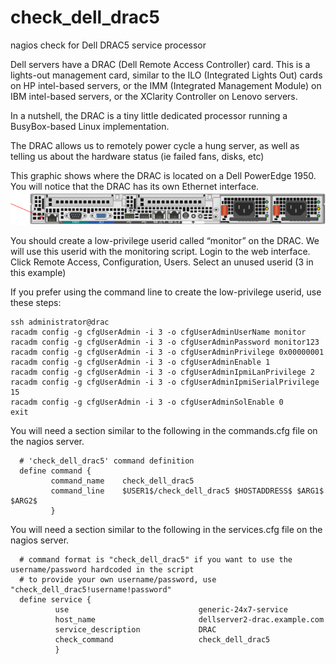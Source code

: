 # check_dell_drac5
nagios check for Dell DRAC5 service processor

Dell servers have a DRAC (Dell Remote Access Controller) card.  This is a lights-out management card, similar to the ILO (Integrated Lights Out) cards on HP intel-based servers, or the IMM (Integrated Management Module) on IBM intel-based servers, or the XClarity Controller on Lenovo servers.

In a nutshell, the DRAC is a tiny little dedicated processor running a BusyBox-based Linux implementation.  

The DRAC allows us to remotely power cycle a hung server, as well as telling us about the hardware status (ie failed fans, disks, etc)

This graphic shows where the DRAC is located on a Dell PowerEdge 1950.  You will notice that the DRAC has its own Ethernet interface.
<img src=images/port.png>


You should create a low-privilege userid called “monitor” on the DRAC.  We will use this userid with the monitoring script.
Login to the web interface.
Click Remote Access, Configuration, Users.
Select an unused userid (3 in this example)

If you prefer using the command line to create the low-privilege userid, use these steps:

    ssh administrator@drac
    racadm config -g cfgUserAdmin -i 3 -o cfgUserAdminUserName monitor
    racadm config -g cfgUserAdmin -i 3 -o cfgUserAdminPassword monitor123
    racadm config -g cfgUserAdmin -i 3 -o cfgUserAdminPrivilege 0x00000001
    racadm config -g cfgUserAdmin -i 3 -o cfgUserAdminEnable 1
    racadm config -g cfgUserAdmin -i 3 -o cfgUserAdminIpmiLanPrivilege 2
    racadm config -g cfgUserAdmin -i 3 -o cfgUserAdminIpmiSerialPrivilege 15
    racadm config -g cfgUserAdmin -i 3 -o cfgUserAdminSolEnable 0
    exit

You will need a section similar to the following in the commands.cfg file on the nagios server.

      # 'check_dell_drac5' command definition
      define command {
             command_name    check_dell_drac5
             command_line    $USER1$/check_dell_drac5 $HOSTADDRESS$ $ARG1$ $ARG2$
             }



You will need a section similar to the following in the services.cfg file on the nagios server.

      # command format is "check_dell_drac5" if you want to use the username/password hardcoded in the script
      # to provide your own username/password, use "check_dell_drac5!username!password"
      define service {
              use                             generic-24x7-service
              host_name                       dellserver2-drac.example.com
              service_description             DRAC
              check_command                   check_dell_drac5
              }


